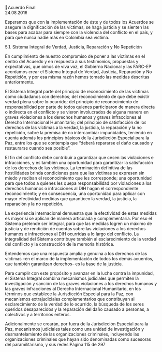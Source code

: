 Acuerdo Final  
24.08.2016  

Esperamos que con la implementación de éste y de todos los Acuerdos se asegure la dignificación de las 
víctimas, se haga justicia y se sienten las bases para acabar para siempre con la violencia del conflicto en 
el país, y para que nunca nadie más en Colombia sea víctima. 
 
5.1.
Sistema Integral de Verdad, Justicia, Reparación y No Repetición 
 
En cumplimiento de nuestro compromiso de poner a las víctimas en el centro del Acuerdo y en respuesta 
a sus testimonios, propuestas y expectativas, que oímos de viva voz, el Gobierno Nacional y las FARC-EP 
acordamos  crear  el  Sistema  Integral  de  Verdad,  Justicia,  Reparación  y  No  Repetición,  y  por  esa  misma 
razón hemos tomado las medidas descritas anteriormente. 
 
El Sistema Integral parte del principio de reconocimiento de las víctimas como ciudadanos con derechos; 
del reconocimiento de que debe existir verdad plena sobre lo ocurrido; del principio de reconocimiento 
de responsabilidad por parte de todos quienes participaron de manera directa o indirecta en el conflicto 
y  se  vieron  involucrados  de  alguna  manera  en  graves  violaciones  a  los  derechos  humanos  y  graves 
infracciones al Derecho Internacional Humanitario; del principio de satisfacción de los derechos de las 
víctimas  a  la  verdad,  la  justicia,  la  reparación  y  la  no  repetición,  sobre  la  premisa  de  no  intercambiar 
impunidades, teniendo en cuenta además los principios básicos de la Jurisdicción Especial para la Paz, 
entre los que se contempla que “deberá repararse el daño causado y restaurarse cuando sea posible”.  
 
El fin del conflicto debe contribuir a garantizar que cesen las violaciones e infracciones, y es también una 
oportunidad para garantizar la satisfacción de los derechos de las víctimas. La terminación definitiva de 
las  hostilidades  brinda  condiciones  para  que  las  víctimas  se  expresen  sin  miedo  y  reciban  el 
reconocimiento  que  les  corresponde;  una  oportunidad  para  que  todos  a  quienes  les  quepa 
responsabilidad por violaciones a los derechos humanos o infracciones al DIH hagan el correspondiente 
reconocimiento;  y  en  consecuencia,  una  oportunidad  para  aplicar  con  mayor  efectividad  medidas  que 
garanticen la verdad, la justicia, la reparación y la no repetición. 
 
La  experiencia  internacional  demuestra  que  la  efectividad  de  estas  medidas  es  mayor  si  se  aplican  de 
manera  articulada  y  complementaria.  Por  eso  el  Sistema  pretende  ser  integral,  para  que  las  medidas 
logren un máximo de justicia y de rendición de cuentas sobre las violaciones a los derechos humanos e 
infracciones al DIH ocurridas a lo largo del conflicto. La integralidad del Sistema contribuye también al 
esclarecimiento de la verdad del conflicto y la construcción de la memoria histórica. 
 
Entendemos  que  una  respuesta  amplia  y  genuina  a  los  derechos  de  las  víctimas  –en  el  marco  de  la 
implementación de todos los demás acuerdos, que también garantizan derechos– es la base de la justicia. 
 
Para cumplir con este propósito y avanzar en la lucha contra la impunidad, el Sistema Integral combina 
mecanismos judiciales que permiten la investigación y sanción de las graves violaciones a los derechos 
humanos y las graves infracciones al Derecho Internacional Humanitario, en los términos que establece la 
Jurisdicción  Especial  para  la  Paz,  con  mecanismos  extrajudiciales  complementarios  que  contribuyan  al 
esclarecimiento  de  la  verdad  de  lo  ocurrido,  la  búsqueda  de  los  seres  queridos  desaparecidos  y  la 
reparación del daño causado a personas, a colectivos y a territorios enteros. 
 
Adicionalmente se crearán, por fuera de la Jurisdicción Especial para la Paz, mecanismos judiciales tales 
como una unidad de investigación y desmantelamiento de las organizaciones criminales, incluyendo las 
organizaciones criminales que hayan sido denominadas como sucesoras del paramilitarismo, y sus redes 
Página 115 de 297 
 

